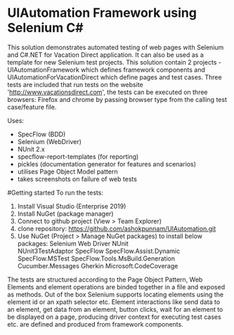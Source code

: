 # UIAutomation Framework using Selenium C#
This solution demonstrates automated testing of web pages with Selenium and C#.NET for Vacation Direct application. It can also be used as a template for new Selenium test projects. This solution contain 2 projects - UIAutomationFramework which defines framework components and UIAutomationForVacationDirect which define pages and test cases.
Three tests are included that run tests on the website 'http://www.vacationsdirect.com', the tests can be executed on three browsers: Firefox and chrome by passing browser type from the calling test case/feature file.

Uses:
- SpecFlow (BDD)
- Selenium (WebDriver)
- NUnit 2.x
- specflow-report-templates (for reporting)
- pickles (documentation generator for features and scenarios)
- utilises Page Object Model pattern
- takes screenshots on failure of web tests

#Getting started
To run the tests:
1. Install Visual Studio (Enterprise 2019)
2. Install NuGet (package manager)
3. Connect to github project (View > Team Explorer)
4. clone repository: https://github.com/ashokpunnam/UIAutomation.git
5. Use NuGet (Project > Manage NuGet packages) to install below packages: 
  Selenium Web Driver
  NUnit   
  NUnit3TestAdaptor
  SpecFlow
  SpecFlow.Assist.Dynamic
  SpecFlow.MSTest
  SpecFlow.Tools.MsBuild.Generation
  Cucumber.Messages
  Gherkin
  Microsoft.CodeCoverage
 

The tests are structured according to the Page Object Pattern, Web Elements and element operations are binded together in a file and exposed as methods. Out of the box Selenium supports locating elements using the element id or an xpath selector etc.
Element interactions like send data to an element, get data from an element, button clicks, wait for an element to be displayed on a page, producing driver context for executing test cases etc. are defined and produced from framework components.

